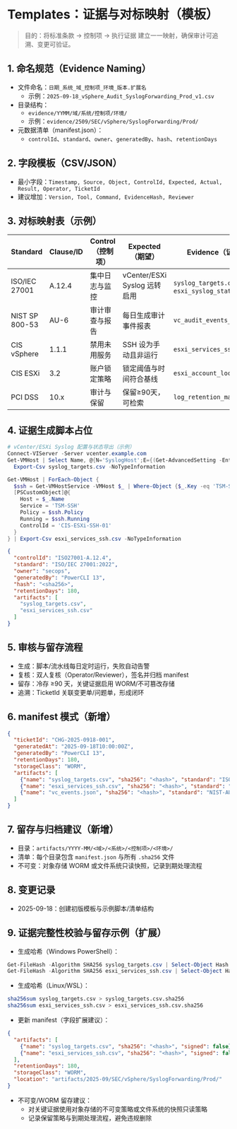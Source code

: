 # Templates：证据与对标映射（模板）

> 目的：将标准条款 → 控制项 → 执行证据 建立一一映射，确保审计可追溯、变更可验证。

## 1. 命名规范（Evidence Naming）

- 文件命名：`日期_系统_域_控制项_环境_版本.扩展名`
  - 示例：`2025-09-18_vSphere_Audit_SyslogForwarding_Prod_v1.csv`
- 目录结构：
  - `evidence/YYMM/域/系统/控制项/环境/`
  - 示例：`evidence/2509/SEC/vSphere/SyslogForwarding/Prod/`
- 元数据清单（manifest.json）：
  - `controlId`、`standard`、`owner`、`generatedBy`、`hash`、`retentionDays`

## 2. 字段模板（CSV/JSON）

- 最小字段：`Timestamp, Source, Object, ControlId, Expected, Actual, Result, Operator, TicketId`
- 建议增加：`Version, Tool, Command, EvidenceHash, Reviewer`

## 3. 对标映射表（示例）

| Standard | Clause/ID | Control（控制项） | Expected（期望） | Evidence（证据样例） | 生成方式 |
|---|---|---|---|---|---|
| ISO/IEC 27001 | A.12.4 | 集中日志与监控 | vCenter/ESXi Syslog 远转启用 | `syslog_targets.csv`、`esxi_syslog_status.json` | PowerCLI/ESXCLI 导出 |
| NIST SP 800-53 | AU-6 | 审计审查与报告 | 每日生成审计事件报表 | `vc_audit_events_YYYYMMDD.csv` | REST API 导出/SQL 报表 |
| CIS vSphere | 1.1.1 | 禁用未用服务 | SSH 设为手动且非运行 | `esxi_services_ssh.csv` | PowerCLI `Get-VMHostService` |
| CIS ESXi | 3.2 | 账户锁定策略 | 锁定阈值与时间符合基线 | `esxi_account_lockout.csv` | ESXCLI/PowerCLI |
| PCI DSS | 10.x | 审计与保留 | 保留≥90天，可检索 | `log_retention_manifest.json` | 日志平台导出 |

## 4. 证据生成脚本占位

```powershell
# vCenter/ESXi Syslog 配置与状态导出（示例）
Connect-VIServer -Server vcenter.example.com
Get-VMHost | Select Name, @{N='SyslogHost';E={(Get-AdvancedSetting -Entity $_ -Name Syslog.global.logHost).Value}} |
  Export-Csv syslog_targets.csv -NoTypeInformation

Get-VMHost | ForEach-Object {
  $ssh = Get-VMHostService -VMHost $_ | Where-Object {$_.Key -eq 'TSM-SSH'}
  [PSCustomObject]@{
    Host = $_.Name
    Service = 'TSM-SSH'
    Policy = $ssh.Policy
    Running = $ssh.Running
    ControlId = 'CIS-ESXi-SSH-01'
  }
} | Export-Csv esxi_services_ssh.csv -NoTypeInformation
```

```json
{
  "controlId": "ISO27001-A.12.4",
  "standard": "ISO/IEC 27001:2022",
  "owner": "secops",
  "generatedBy": "PowerCLI 13",
  "hash": "<sha256>",
  "retentionDays": 180,
  "artifacts": [
    "syslog_targets.csv",
    "esxi_services_ssh.csv"
  ]
}
```

## 5. 审核与留存流程

- 生成：脚本/流水线每日定时运行，失败自动告警
- 复核：双人复核（Operator/Reviewer），签名并归档 manifest
- 留存：冷存 ≥90 天，关键证据启用 WORM/不可篡改存储
- 追溯：TicketId 关联变更单/问题单，形成闭环

## 6. manifest 模式（新增）

```json
{
  "ticketId": "CHG-2025-0918-001",
  "generatedAt": "2025-09-18T10:00:00Z",
  "generatedBy": "PowerCLI 13",
  "retentionDays": 180,
  "storageClass": "WORM",
  "artifacts": [
    {"name": "syslog_targets.csv", "sha256": "<hash>", "standard": "ISO27001-A.12.4", "controlId": "LOG-SYSLOG-001"},
    {"name": "esxi_services_ssh.csv", "sha256": "<hash>", "standard": "CIS-ESXi", "controlId": "CIS-SSH-001"},
    {"name": "vc_events.json", "sha256": "<hash>", "standard": "NIST-AU", "controlId": "AU-6-Events"}
  ]
}
```

## 7. 留存与归档建议（新增）

- 目录：`artifacts/YYYY-MM/<域>/<系统>/<控制项>/<环境>/`
- 清单：每个目录包含 `manifest.json` 与所有 `.sha256` 文件
- 不可变：对象存储 WORM 或文件系统只读快照，记录到期处理流程

## 8. 变更记录

- 2025-09-18：创建初版模板与示例脚本/清单结构

## 9. 证据完整性校验与留存示例（扩展）

- 生成哈希（Windows PowerShell）：

```powershell
Get-FileHash -Algorithm SHA256 syslog_targets.csv | Select-Object Hash | Set-Content syslog_targets.csv.sha256
Get-FileHash -Algorithm SHA256 esxi_services_ssh.csv | Select-Object Hash | Set-Content esxi_services_ssh.csv.sha256
```

- 生成哈希（Linux/WSL）：

```bash
sha256sum syslog_targets.csv > syslog_targets.csv.sha256
sha256sum esxi_services_ssh.csv > esxi_services_ssh.csv.sha256
```

- 更新 manifest（字段扩展建议）：

```json
{
  "artifacts": [
    {"name": "syslog_targets.csv", "sha256": "<hash>", "signed": false},
    {"name": "esxi_services_ssh.csv", "sha256": "<hash>", "signed": false}
  ],
  "retentionDays": 180,
  "storageClass": "WORM",
  "location": "artifacts/2025-09/SEC/vSphere/SyslogForwarding/Prod/"
}
```

- 不可变/WORM 留存建议：
  - 对关键证据使用对象存储的不可变策略或文件系统的快照只读策略
  - 记录保留策略与到期处理流程，避免违规删除
